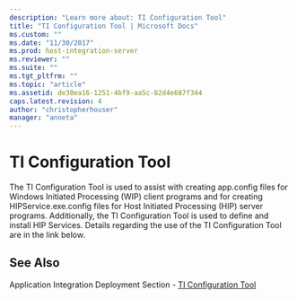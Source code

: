 ```yaml
---
description: "Learn more about: TI Configuration Tool"
title: "TI Configuration Tool | Microsoft Docs"
ms.custom: ""
ms.date: "11/30/2017"
ms.prod: host-integration-server
ms.reviewer: ""
ms.suite: ""
ms.tgt_pltfrm: ""
ms.topic: "article"
ms.assetid: de30ea16-1251-4bf9-aa5c-82d4e687f344
caps.latest.revision: 4
author: "christopherhouser"
manager: "anneta"
---
```

# TI Configuration Tool
The TI Configuration Tool is used to assist with creating app.config files for Windows Initiated Processing (WIP) client programs and for creating HIPService.exe.config files for Host Initiated Processing (HIP) server programs. Additionally, the TI Configuration Tool is used to define and install HIP Services. Details regarding the use of the TI Configuration Tool are in the link below.

## See Also
Application Integration Deployment Section - [TI Configuration Tool](../core/ti-configuration-tool.md)
